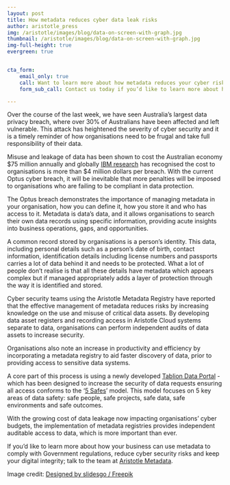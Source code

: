 ```yaml
---
layout: post
title: How metadata reduces cyber data leak risks
author: aristotle_press
img: /aristotle/images/blog/data-on-screen-with-graph.jpg
thumbnail: /aristotle/images/blog/data-on-screen-with-graph.jpg
img-full-height: true
evergreen: true


cta_form:
    email_only: true
    call: Want to learn more about how metadata reduces your cyber risk?
    form_sub_call: Contact us today if you’d like to learn more about how your business can use metadata to comply with Government regulations, reduce cyber security risks and keep your digital integrity.

---
```


Over the course of the last week, we have seen Australia’s largest data privacy breach, where over 30% of Australians have been affected and left vulnerable. This attack has heightened the severity of cyber security and it is a timely reminder of how organisations need to be frugal and take full responsibility of their data.

Misuse and leakage of data has been shown to cost the Australian economy $75 million annually and globally [IBM research](https://www.ibm.com/au-en/security/data-breach) has recognised the cost to organisations is more than $4 million dollars per breach. With the current Optus cyber breach, it will be inevitable that more penalties will be imposed to organisations who are failing to be compliant in data protection.

The Optus breach demonstrates the importance of managing metadata in your organisation, how you can define it, how you store it and who has access to it. Metadata is data’s data, and it allows organisations to search their own data records using specific information, providing acute insights into business operations, gaps, and opportunities. 

A common record stored by organisations is a person’s identity. This data, including personal details such as a person’s date of birth, contact information, identification details including license numbers and passports carries a lot of data behind it and needs to be protected. What a lot of people don’t realise is that all these details have metadata which appears complex but if managed appropriately adds a layer of protection through the way it is identified and stored.

Cyber security teams using the Aristotle Metadata Registry have reported that the effective management of metadata reduces risks by increasing knowledge on the use and misuse of critical data assets. By developing data asset registers and recording access in Aristotle Cloud systems separate to data, organisations can perform independent audits of data assets to increase security.

Organisations also note an increase in productivity and efficiency by incorporating a metadata registry to aid faster discovery of data, prior to providing access to sensitive data systems.

A core part of this process is using a newly developed [Tablion Data Portal](https://www.aristotlemetadata.com/products/tablion-data-portal/) - which has been designed to increase the security of data requests ensuring all access conforms to the ‘[5 Safes](https://www.abs.gov.au/about/data-services/data-confidentiality-guide/five-safes-framework)’ model. This model focuses on 5 key areas of data safety: safe people, safe projects, safe data, safe environments and safe outcomes.

With the growing cost of data leakage now impacting organisations’ cyber budgets, the implementation of metadata registries provides independent auditable access to data, which is more important than ever.

If you’d like to learn more about how your business can use metadata to comply with Government regulations, reduce cyber security risks and keep your digital integrity; talk to the team at [Aristotle Metadata](https://www.aristotlemetadata.com/contact/).

Image credit: [Designed by slidesgo / Freepik](http://www.freepik.com/)